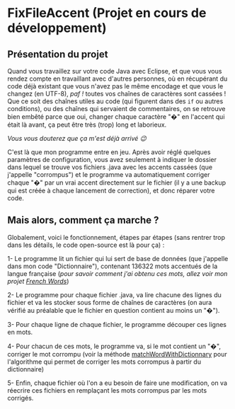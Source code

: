 # FixFileAccent (Projet en cours de développement)

## Présentation du projet

Quand vous travaillez sur votre code Java avec Eclipse, et que vous vous rendez compte en travaillant avec d'autres personnes, où en récupérant du code déjà existant que vous n'avez pas le même encodage et que vous le changez (en UTF-8), *paf !* toutes vos chaînes de caractères sont cassées ! Que ce soit des chaînes utiles au code (qui figurent dans des `if` ou autres conditions), ou des chaînes qui servaient de commentaires, on se retrouve bien embêté parce que oui, changer chaque caractère "�" en l'accent qui était là avant, ça peut être très (trop) long et laborieux.

*Vous vous douterez que ça m'est déjà arrivé :wink:*

C'est là que mon programme entre en jeu. Après avoir réglé quelques paramètres de configuration, vous avez seulement à indiquer le dossier dans lequel se trouve vos fichiers .java avec les accents cassées (que j'appelle "corrompus") et le programme va automatiquement corriger chaque "�" par un vrai accent directement sur le fichier (il y a une backup qui est créée à chaque lancement de correction), et donc réparer votre code.

## Mais alors, comment ça marche ?

Globalement, voici le fonctionnement, étapes par étapes (sans rentrer trop dans les détails, le code open-source est là pour ça) :

1- Le programme lit un fichier qui lui sert de base de données (que j'appelle dans mon code "Dictionnaire"), contenant 136322 mots accentués de la langue française (*pour savoir comment j'ai obtenu ces mots, allez voir mon projet [French Words](https://github.com/KevayneCst/FrenchWords)*)

2- Le programme pour chaque fichier .java, va lire chacune des lignes du fichier et va les stocker sous forme de chaînes de caractères (on aura vérifié au préalable que le fichier en question contient au moins un "�").

3- Pour chaque ligne de chaque fichier, le programme découper ces lignes en mots.

4- Pour chacun de ces mots, le programme va, si le mot contient un "�", corriger le mot corrompu (voir la méthode [matchWordWithDictionnary](https://github.com/KevayneCst/FixFileAccent/blob/master/src/core/grammar/french/French.java) pour l'algorithme qui permet de corriger les mots corrompus à partir du dictionnaire)

5- Enfin, chaque fichier où l'on a eu besoin de faire une modification, on va réecrire ces fichiers en remplaçant les mots corrompus par les mots corrigés.
